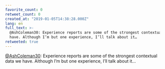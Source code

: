 ```yaml
---
favorite_count: 0
retweet_count: 0
created_at: "2019-01-05T14:38:28.000Z"
lang: en
full_text: >-
  @AshColeman30: Experience reports are some of the strongest contextual data we
  have. Although I’m but one experience, I’ll talk about it…
retweeted: true
---
```


[@AshColeman30](https://twitter.com/AshColeman30): Experience reports are some
of the strongest contextual data we have. Although I’m but one experience, I’ll
talk about it…
